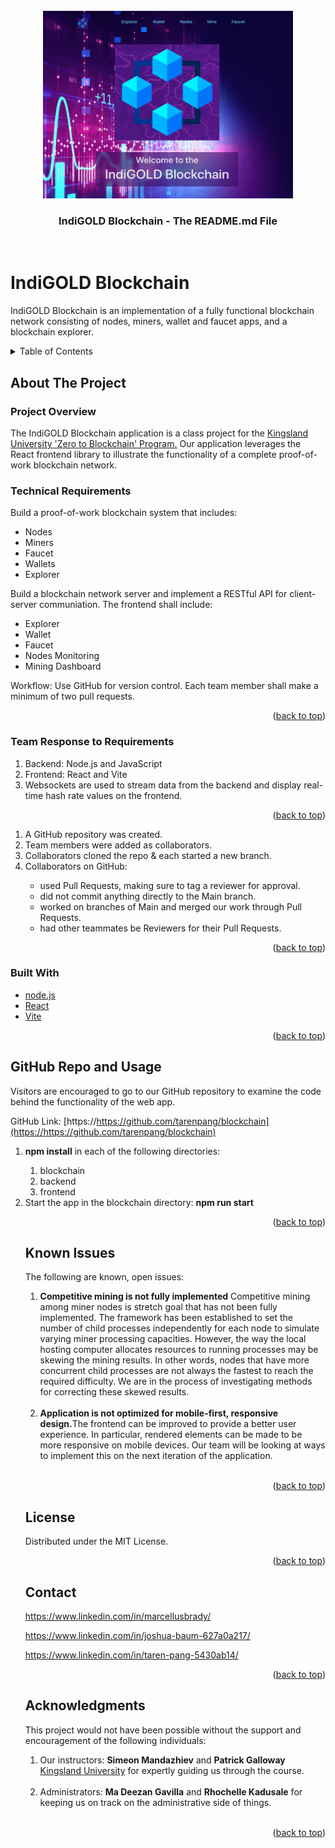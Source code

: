 <!-- PROJECT LOGO -->
<div id="top"></div>
<br />
<div align="center">
    <img src="./frontend/src/assets/IndiGOLD_Landing.png" alt="Logo" width="400" height="300">

  <h3 align="center">IndiGOLD Blockchain - The README.md File</h3>
  
</div>
<br>

# IndiGOLD Blockchain

IndiGOLD Blockchain is an implementation of a fully functional blockchain network consisting of nodes, miners, wallet and faucet apps, and a blockchain explorer.

<!-- TABLE OF CONTENTS -->
<details>
  <summary>Table of Contents</summary>
  <ol>
    <li>
      <a href="#about-the-project">About The Project</a>
      <ul>
        <li><a href="#project-overview">Project Overview</a></li>
      </ul>
      <ul>
        <li><a href="#technical-requirements">Technical Requirements</a>
      </ul>
      <ul>
        <li><a href="#team-response-to-requirements">Team Response to Requirements</a></li>
      </ul>
      <ul>
        <li><a href="#built-with">Built With</a></li>
      </ul>
    </li>
    <li><a href="#github-repo-and-usage">GitHub Repo and Usage</a></li>
    <li><a href="#known-issues">Known Issues</a></li>
    <li><a href="#license">License</a></li>
    <li><a href="#contact">Contact</a></li>
    <li><a href="#acknowledgments">Acknowledgments</a></li>
  </ol>
</details>

<!-- ABOUT THE PROJECT -->

## About The Project

### Project Overview

The IndiGOLD Blockchain application is a class project for the <a href="https://kingslanduniversity.com/zero-to-blockchain-developer-program/">Kingsland University 'Zero to Blockchain' Program.</a> Our application leverages the React frontend library to illustrate the functionality of a complete proof-of-work blockchain network.
<br>

### Technical Requirements

Build a proof-of-work blockchain system that includes:

- Nodes
- Miners
- Faucet
- Wallets
- Explorer

Build a blockchain network server and implement a RESTful API for client-server communiation. The frontend shall include:

- Explorer
- Wallet
- Faucet
- Nodes Monitoring
- Mining Dashboard

Workflow: Use GitHub for version control. Each team member shall make a minimum of two pull requests.

<p align="right">(<a href="#top">back to top</a>)</p>

### Team Response to Requirements

<ol>
    <li>Backend: Node.js and JavaScript</li>
    <li>Frontend: React and Vite</li>
    <li>Websockets are used to stream data from the backend and display real-time hash rate values on the frontend.</li>
</ol>

<p align="right">(<a href="#top">back to top</a>)</p>

<ol>
    <li>A GitHub repository was created.</li>
    <li>Team members were added as collaborators.</li>
    <li>Collaborators cloned the repo & each started a new branch.</li>
    <li>Collaborators on GitHub:</li>
    <ul>
      <li>used Pull Requests, making sure to tag a reviewer for approval.</li>
      <li>did not commit anything directly to the Main branch.</li>
      <li>worked on branches of Main and merged our work through Pull Requests.</li>
      <li>had other teammates be Reviewers for their Pull Requests.</li>
    <ul>  
</ol>

<p align="right">(<a href="#top">back to top</a>)</p>

### Built With

- [node.js](https://https://nodejs.org)
- [React](https://https://react.dev)
- [Vite](https://vitejs.dev)
<p align="right">(<a href="#top">back to top</a>)</p>

<!-- USAGE  -->

## GitHub Repo and Usage

Visitors are encouraged to go to our GitHub repository to examine the code behind the functionality of the web app.

GitHub Link: [https://https://github.com/tarenpang/blockchain](https://https://github.com/tarenpang/blockchain)

<ol>
    <li><b>npm install</b> in each of the following directories:</li>
    <ol>
      <li>blockchain</li>
      <li>backend</li>
      <li>frontend</li>
</ol>

<li>Start the app in the blockchain directory: <b>npm run start</b></li>

<p align="right">(<a href="#top">back to top</a>)</p>

<!-- ROADMAP -->

## Known Issues

The following are known, open issues:

<ol>
  <li><b> Competitive mining is not fully implemented</b> Competitive mining among miner nodes is stretch goal that has not been fully implemented. The framework has been established to set the number of child processes independently for each node to simulate varying miner processing capacities. However, the way the local hosting computer allocates resources to running processes may be skewing the mining results. In other words, nodes that have more concurrent child processes are not always the fastest to reach the required difficulty. We are in the process of investigating methods for correcting these skewed results.</li><br>
  <li><b>Application is not optimized for mobile-first, responsive design.</b>The frontend can be improved to provide a better user experience. In particular, rendered elements can be made to be more responsive on mobile devices. Our team will be looking at ways to implement this on the next iteration of the application.</li><br>
</ol>

<p align="right">(<a href="#top">back to top</a>)</p>

<!-- LICENSE -->

## License

Distributed under the MIT License.

<p align="right">(<a href="#top">back to top</a>)</p>

<!-- CONTACT -->

## Contact

https://www.linkedin.com/in/marcellusbrady/

https://www.linkedin.com/in/joshua-baum-627a0a217/

https://www.linkedin.com/in/taren-pang-5430ab14/

<p align="right">(<a href="#top">back to top</a>)</p>

<!-- ACKNOWLEDGMENTS -->

## Acknowledgments

This project would not have been possible without the support and encouragement of the following individuals:

<ol>
  <li>Our instructors: <b>Simeon Mandazhiev</b> and <b>Patrick Galloway</b> <a href="https://kingslanduniversity.com/">Kingsland University</a> for expertly guiding us through the course.</li><br>
  <li>Administrators: <b>Ma Deezan Gavilla</b> and <b>Rhochelle Kadusale</b> for keeping us on track on the administrative side of things.</li><br>
</ol>

<p align="right">(<a href="#top">back to top</a>)</p>
